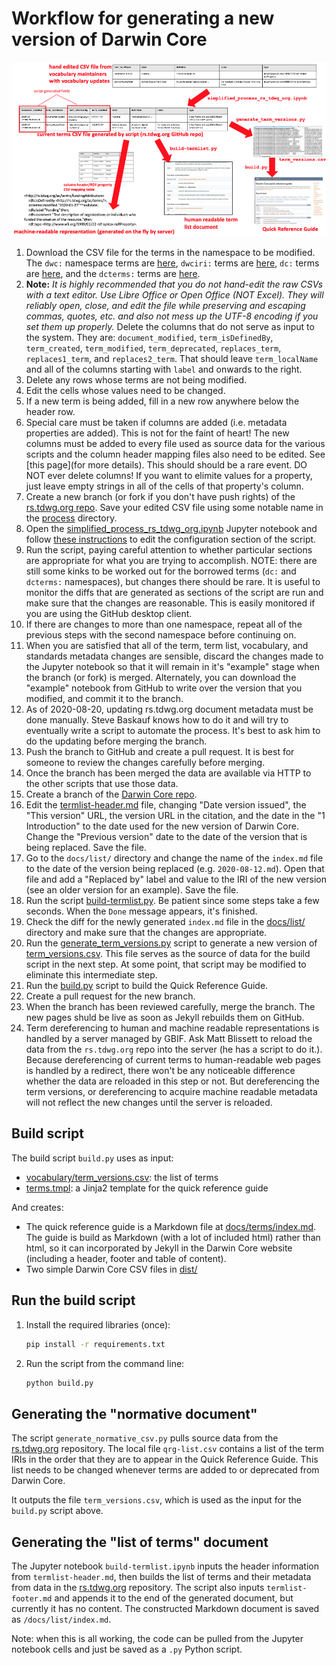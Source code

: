 # Workflow for generating a new version of Darwin Core

![workflow diagram](workflow_diagram.png)

1. Download the CSV file for the terms in the namespace to be modified. The `dwc:` namespace terms are [here](https://github.com/tdwg/rs.tdwg.org/blob/master/terms/terms.csv), `dwciri:` terms are [here](https://github.com/tdwg/rs.tdwg.org/blob/master/iri/iri.csv), `dc:` terms are [here](https://github.com/tdwg/rs.tdwg.org/blob/master/dc-for-dwc/dc-for-dwc.csv), and the `dcterms:` terms are [here](https://github.com/tdwg/rs.tdwg.org/blob/master/dcterms-for-dwc/dcterms-for-dwc.csv).
2. **Note:** *It is highly recommended that you do not hand-edit the raw CSVs with a text editor. Use Libre Office or Open Office (NOT Excel). They will reliably open, close, and edit the file while preserving and escaping commas, quotes, etc. and also not mess up the UTF-8 encoding if you set them up properly.* Delete the columns that do not serve as input to the system. They are: `document_modified`, `term_isDefinedBy`, `term_created`, `term_modified`, `term_deprecated`, `replaces_term`, `replaces1_term`, and `replaces2_term`. That should leave `term_localName` and all of the columns starting with `label` and onwards to the right.
3. Delete any rows whose terms are not being modified.
4. Edit the cells whose values need to be changed.
5. If a new term is being added, fill in a new row anywhere below the header row.
6. Special care must be taken if columns are added (i.e. metadata properties are added). This is not for the faint of heart! The new columns must be added to every file used as source data for the various scripts and the column header mapping files also need to be edited. See [this page](for more details). This should should be a rare event. DO NOT ever delete columns! If you want to elimite values for a property, just leave empty strings in all of the cells of that property's column.
7. Create a new branch (or fork if you don't have push rights) of the [rs.tdwg.org repo](https://github.com/tdwg/rs.tdwg.org). Save your edited CSV file using some notable name in the [process](https://github.com/tdwg/rs.tdwg.org/tree/master/process) directory. 
8. Open the [simplified_process_rs_tdwg_org.ipynb](https://github.com/tdwg/rs.tdwg.org/blob/master/process/simplified_process_rs_tdwg_org.ipynb) Jupyter notebook and follow [these instructions](https://github.com/tdwg/rs.tdwg.org/blob/master/process/process-vocabulary.md#21-setup) to edit the configuration section of the script. 
9. Run the script, paying careful attention to whether particular sections are appropriate for what you are trying to accomplish. NOTE: there are still some kinks to be worked out for the borrowed terms (`dc:` and `dcterms:` namespaces), but changes there should be rare. It is useful to monitor the diffs that are generated as sections of the script are run and make sure that the changes are reasonable. This is easily monitored if you are using the GitHub desktop client.
10. If there are changes to more than one namespace, repeat all of the previous steps with the second namespace before continuing on.
11. When you are satisfied that all of the term, term list, vocabulary, and standards metadata changes are sensible, discard the changes made to the Jupyter notebook so that it will remain in it's "example" stage when the branch (or fork) is merged. Alternately, you can download the "example" notebook from GitHub to write over the version that you modified, and commit it to the branch.
12. As of 2020-08-20, updating rs.tdwg.org document metadata must be done manually. Steve Baskauf knows how to do it and will try to eventually write a script to automate the process. It's best to ask him to do the updating before merging the branch.
13. Push the branch to GitHub and create a pull request. It is best for someone to review the changes carefully before merging.
14. Once the branch has been merged the data are available via HTTP to the other scripts that use those data. 
15. Create a branch of the [Darwin Core repo](https://github.com/tdwg/dwc). 
16. Edit the [termlist-header.md](https://github.com/tdwg/dwc/blob/master/build/termlist-header.md) file, changing "Date version issued", the "This version" URL, the version URL in the citation, and the date in the "1 Introduction" to the date used for the new version of Darwin Core. Change the "Previous version" date to the date of the version that is being replaced. Save the file.
17. Go to the `docs/list/` directory and change the name of the `index.md` file to the date of the version being replaced (e.g. `2020-08-12.md`). Open that file and add a "Replaced by" label and value to the IRI of the new version (see an older version for an example). Save the file.
18. Run the script [build-termlist.py](https://github.com/tdwg/dwc/blob/master/build/build-termlist.py). Be patient since some steps take a few seconds. When the `Done` message appears, it's finished.
19. Check the diff for the newly generated `index.md` file in the [docs/list/](https://github.com/tdwg/dwc/tree/master/docs/list) directory and make sure that the changes are appropriate.
20. Run the [generate_term_versions.py](https://github.com/tdwg/dwc/blob/master/build/generate_term_versions.py) script to generate a new version of [term_versions.csv](https://github.com/tdwg/dwc/blob/master/vocabulary/term_versions.csv). This file serves as the source of data for the build script in the next step. At some point, that script may be modified to eliminate this intermediate step. 
21. Run the [build.py](https://github.com/tdwg/dwc/blob/master/build/build.py) script to build the Quick Reference Guide.
22. Create a pull request for the new branch.
23. When the branch has been reviewed carefully, merge the branch. The new pages shuld be live as soon as Jekyll rebuilds them on GitHub.
24. Term dereferencing to human and machine readable representations is handled by a server managed by GBIF. Ask Matt Blissett to reload the data from the `rs.tdwg.org` repo into the server (he has a script to do it.). Because dereferencing of current terms to human-readable web pages is handled by a redirect, there won't be any noticeable difference whether the data are reloaded in this step or not. But dereferencing the term versions, or dereferencing to acquire machine readable metadata will not reflect the new changes until the server is reloaded.


## Build script

The build script `build.py` uses as input:

* [vocabulary/term_versions.csv](../vocabulary/term_versions.csv): the list of terms
* [terms.tmpl](terms.tmpl): a Jinja2 template for the quick reference guide

And creates:

* The quick reference guide is a Markdown file at [docs/terms/index.md](../docs/terms/index.md). The guide is build as Markdown (with a lot of included html) rather than html, so it can incorporated by Jekyll in the Darwin Core website (including a header, footer and table of content).
* Two simple Darwin Core CSV files in [dist/](../dist/)

## Run the build script

1. Install the required libraries (once):

    ```bash
    pip install -r requirements.txt
    ```

2. Run the script from the command line:

    ```bash
    python build.py
    ```

## Generating the "normative document"

The script `generate_normative_csv.py` pulls source data from the [rs.tdwg.org](http://github.com/tdwg/rs.tdwg.org) repository. The local file `qrg-list.csv` contains a list of the term IRIs in the order that they are to appear in the Quick Reference Guide. This list needs to be changed whenever terms are added to or deprecated from Darwin Core.

It outputs the file `term_versions.csv`, which is used as the input for the `build.py` script above.

## Generating the "list of terms" document

The Jupyter notebook `build-termlist.ipynb` inputs the header information from `termlist-header.md`, then builds the list of terms and their metadata from data in the [rs.tdwg.org](http://github.com/tdwg/rs.tdwg.org) repository. The script also inputs `termlist-footer.md` and appends it to the end of the generated document, but currently it has no content. The constructed Markdown document is saved as `/docs/list/index.md`. 

Note: when this is all working, the code can be pulled from the Jupyter notebook cells and just be saved as a `.py` Python script.
